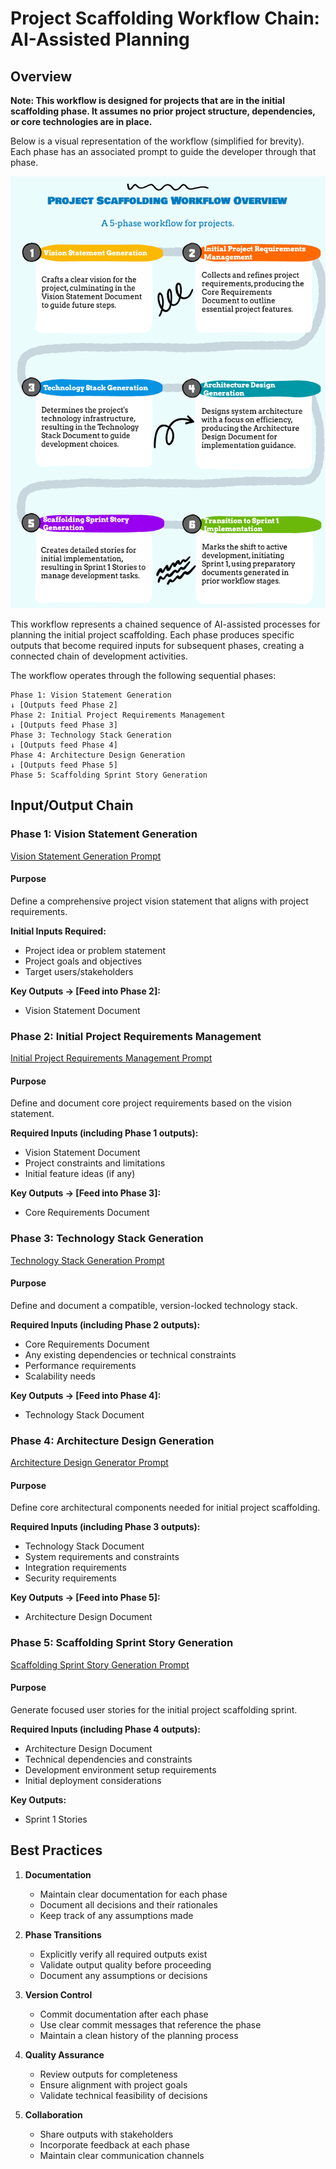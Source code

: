 # Project Scaffolding Workflow Chain: AI-Assisted Planning

## Overview

**Note: This workflow is designed for projects that are in the initial scaffolding phase. It assumes no prior project structure, dependencies, or core technologies are in place.**

Below is a visual representation of the workflow (simplified for brevity). Each phase has an associated prompt to guide the developer through that phase.

![Project Scaffolding Workflow Chain](../../../images/cursor-scaffolding-workflow.png)

This workflow represents a chained sequence of AI-assisted processes for planning the initial project scaffolding. Each phase produces specific outputs that become required inputs for subsequent phases, creating a connected chain of development activities.

The workflow operates through the following sequential phases:

```
Phase 1: Vision Statement Generation
↓ [Outputs feed Phase 2]
Phase 2: Initial Project Requirements Management
↓ [Outputs feed Phase 3]
Phase 3: Technology Stack Generation
↓ [Outputs feed Phase 4]
Phase 4: Architecture Design Generation
↓ [Outputs feed Phase 5]
Phase 5: Scaffolding Sprint Story Generation
```

## Input/Output Chain

### Phase 1: Vision Statement Generation

[Vision Statement Generation Prompt](/prompts/planning/assistant-specific/cursor/vision-statement-prompt-simple.md)

#### Purpose

Define a comprehensive project vision statement that aligns with project requirements.

**Initial Inputs Required:**

- Project idea or problem statement
- Project goals and objectives
- Target users/stakeholders

**Key Outputs → [Feed into Phase 2]:**

- Vision Statement Document

### Phase 2: Initial Project Requirements Management

[Initial Project Requirements Management Prompt](/prompts/requirements/assistant-specific/cursor/initial-project-requirements-management-prompt-simple.md)

#### Purpose

Define and document core project requirements based on the vision statement.

**Required Inputs (including Phase 1 outputs):**

- Vision Statement Document
- Project constraints and limitations
- Initial feature ideas (if any)

**Key Outputs → [Feed into Phase 3]:**

- Core Requirements Document

### Phase 3: Technology Stack Generation

[Technology Stack Generation Prompt](/prompts/architecture/assistant-specific/cursor/tech-stack-prompt-simple.md)

#### Purpose

Define and document a compatible, version-locked technology stack.

**Required Inputs (including Phase 2 outputs):**

- Core Requirements Document
- Any existing dependencies or technical constraints
- Performance requirements
- Scalability needs

**Key Outputs → [Feed into Phase 4]:**

- Technology Stack Document

### Phase 4: Architecture Design Generation

[Architecture Design Generator Prompt](/prompts/architecture/assistant-specific/cursor/architecture-design-prompt-simple.md)

#### Purpose

Define core architectural components needed for initial project scaffolding.

**Required Inputs (including Phase 3 outputs):**

- Technology Stack Document
- System requirements and constraints
- Integration requirements
- Security requirements

**Key Outputs → [Feed into Phase 5]:**

- Architecture Design Document

### Phase 5: Scaffolding Sprint Story Generation

[Scaffolding Sprint Story Generation Prompt](/prompts/planning/assistant-specific/cursor/scaffolding-sprint-story-generation-prompt-simple.md)

#### Purpose

Generate focused user stories for the initial project scaffolding sprint.

**Required Inputs (including Phase 4 outputs):**

- Architecture Design Document
- Technical dependencies and constraints
- Development environment setup requirements
- Initial deployment considerations

**Key Outputs:**

- Sprint 1 Stories

## Best Practices

1. **Documentation**

   - Maintain clear documentation for each phase
   - Document all decisions and their rationales
   - Keep track of any assumptions made

2. **Phase Transitions**

   - Explicitly verify all required outputs exist
   - Validate output quality before proceeding
   - Document any assumptions or decisions

3. **Version Control**

   - Commit documentation after each phase
   - Use clear commit messages that reference the phase
   - Maintain a clean history of the planning process

4. **Quality Assurance**

   - Review outputs for completeness
   - Ensure alignment with project goals
   - Validate technical feasibility of decisions

5. **Collaboration**
   - Share outputs with stakeholders
   - Incorporate feedback at each phase
   - Maintain clear communication channels
